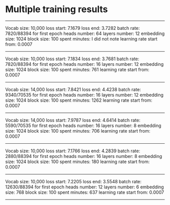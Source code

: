 # Multiple training results

**************************************************
Vocab size: 10,000
loss start: 7.1679
loss end: 3.7282
batch rate: 7820/88394 for first epoch
heads number: 64
layers number: 12
embedding size: 1024
block size: 100
spent minutes: I did not note
learning rate start from: 0.0007
**************************************************
Vocab size: 10,000
loss start: 7.1834
loss end:  3.7681
batch rate: 7820/88394 for first epoch
heads number: 16
layers number: 12
embedding size: 1024
block size: 100
spent minutes: 761
learning rate start from: 0.0007
**************************************************
Vocab size: 14,000
loss start: 7.8421
loss end:  4.4238
batch rate: 9340/70535 for first epoch
heads number: 16
layers number: 12
embedding size: 1024
block size: 100
spent minutes: 1262
learning rate start from: 0.0007
**************************************************
Vocab size: 14,000
loss start: 7.9787
loss end:  4.6414
batch rate: 5590/70535 for first epoch
heads number: 16
layers number: 8
embedding size: 1024
block size: 100
spent minutes: 706
learning rate start from: 0.0007
**************************************************
Vocab size: 10,000
loss start: 7.1766
loss end:  4.2839
batch rate: 2880/88394 for first epoch
heads number: 16
layers number: 8
embedding size: 1024
block size: 100
spent minutes: 180
learning rate start from: 0.0007
**************************************************
Vocab size: 10,000
loss start: 7.2205
loss end: 3.5548
batch rate: 12630/88394 for first epoch
heads number: 12
layers number: 6
embedding size: 768
block size: 100
spent minutes: 637
learning rate start from: 0.0007
**************************************************
